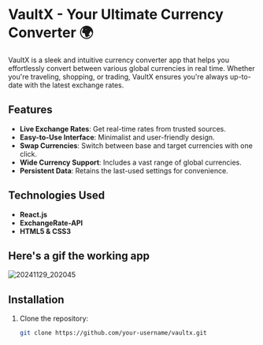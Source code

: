 # VaultX - Your Ultimate Currency Converter 🌍

VaultX is a sleek and intuitive currency converter app that helps you effortlessly convert between various global currencies in real time. Whether you're traveling, shopping, or trading, VaultX ensures you're always up-to-date with the latest exchange rates.

## Features
- **Live Exchange Rates**: Get real-time rates from trusted sources.
- **Easy-to-Use Interface**: Minimalist and user-friendly design.
- **Swap Currencies**: Switch between base and target currencies with one click.
- **Wide Currency Support**: Includes a vast range of global currencies.
- **Persistent Data**: Retains the last-used settings for convenience.

## Technologies Used
- **React.js**
- **ExchangeRate-API**
- **HTML5 & CSS3**

## Here's a gif the working app
![20241129_202045](https://github.com/user-attachments/assets/18185ab0-daf9-4550-a5ac-f7d73d7cb226)


## Installation
1. Clone the repository:
   ```bash
   git clone https://github.com/your-username/vaultx.git

